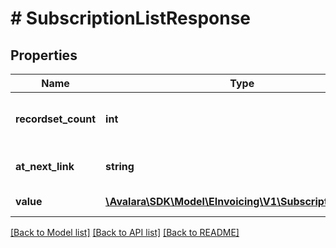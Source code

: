 # # SubscriptionListResponse

## Properties

Name | Type | Description | Notes
------------ | ------------- | ------------- | -------------
**recordset_count** | **int** | The total count of records in the dataset. | [optional]
**at_next_link** | **string** | The URL to the next page of results. | [optional]
**value** | [**\Avalara\SDK\Model\EInvoicing\V1\SubscriptionDetail[]**](SubscriptionDetail.md) | The list of subscriptions. | [optional]

[[Back to Model list]](../../../README.md#models) [[Back to API list]](../../../README.md#endpoints) [[Back to README]](../../../README.md)
